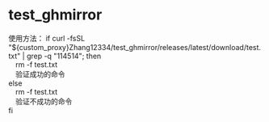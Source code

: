 # test_ghmirror
使用方法：
if curl -fsSL "${custom_proxy}Zhang12334/test_ghmirror/releases/latest/download/test.txt" | grep -q "114514"; then <br>
&emsp;rm -f test.txt <br>
&emsp;验证成功的命令 <br>
else <br>
&emsp;rm -f test.txt <br>
&emsp;验证不成功的命令 <br>
fi <br>
